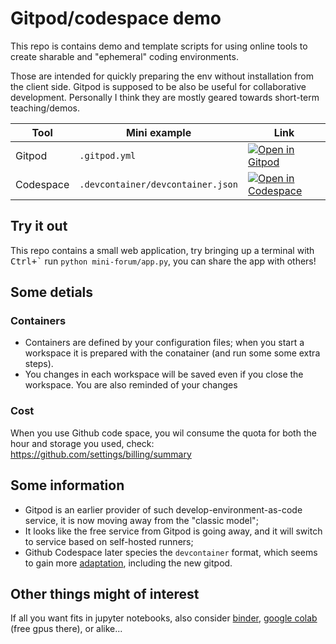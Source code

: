 # Gitpod/codespace demo

This repo is contains demo and template scripts for using online tools
to create sharable and "ephemeral" coding environments.

Those are intended for quickly preparing the env without installation
from the client side. Gitpod is supposed to be also be useful for
collaborative development. Personally I think they are mostly geared
towards short-term teaching/demos.

| Tool      | Mini example                      | Link                                                   |
|-----------|-----------------------------------|--------------------------------------------------------|
| Gitpod    | `.gitpod.yml`                     | [![Open in Gitpod][gitpod_badge]][gitpod_url]          |
| Codespace | `.devcontainer/devcontainer.json` | [![Open in Codespace][codespace_badge]][codespace_url] |

[gitpod_badge]: https://img.shields.io/badge/open_in-gitpod-orange?style=flat-square&logo=gitpod
[gitpod_url]: https://gitpod.io/#https://github.com/yqshao/gitpod-demo
[codespace_badge]: https://img.shields.io/badge/open_in-codespace-black?style=flat-square&logo=github
[codespace_url]: https://codespaces.new/yqshao/gitpod-demo

## Try it out

This repo contains a small web application, try bringing up a terminal
with <kbd>Ctrl+\`</kbd> run `python mini-forum/app.py`, you can share the
app with others!

## Some detials

### Containers

+ Containers are defined by your configuration files; when you start a
  workspace it is prepared with the conatainer (and run some some extra
  steps).
+ You changes in each workspace will be saved even if you close the
  workspace. You are also reminded of your changes

### Cost

When you use Github code space, you wil consume the quota for both the
hour and storage you used, check:
https://github.com/settings/billing/summary

## Some information

+ Gitpod is an earlier provider of such develop-environment-as-code
  service, it is now moving away from the "classic model";
+ It looks like the free service from Gitpod is going away, and it
  will switch to service based on self-hosted runners;
+ Github Codespace later species the `devcontainer` format, which
  seems to gain more [adaptation][devcontainer_tools], including the
  new gitpod.

[devcontainer_tools]: https://containers.dev/supporting

## Other things might of interest

If all you want fits in jupyter notebooks, also consider [binder],
[google colab] (free gpus there), or alike...

[binder]: https://mybinder.org/
[google colab]: https://colab.research.google.com
